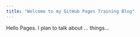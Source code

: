 ```yaml
---
title: "Welcome to my GitHub Pages Training Blog"
---
```


Hello Pages. I plan to talk about ... things...
